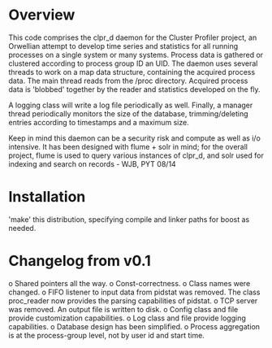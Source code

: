 Overview
========

This code comprises the clpr_d daemon for the Cluster Profiler project, an Orwellian attempt to develop time series and statistics for all running processes on a single system or many systems. Process data is gathered or clustered according to process group ID an UID. The daemon uses several threads to work on a map data structure, containing the acquired process data. The main thread reads from the /proc directory. Acquired process data is 'blobbed' together by the reader and statistics developed on the fly. 

A logging class will write a log file periodically as well. Finally, a manager thread periodically monitors the size of the database, trimming/deleting entries according to timestamps and a maximum size.

Keep in mind this daemon can be a security risk and compute as well as i/o intensive. It has been designed with flume + solr in mind; for the overall project, flume is used to query various instances of clpr_d, and solr used for indexing and search on records - WJB, PYT 08/14 

Installation
============
'make' this distribution, specifying compile and linker paths for boost as needed. 

Changelog from v0.1
===================
o Shared pointers all the way.
o Const-correctness.
o Class names were changed.
o FIFO listener to input data from pidstat was removed. The class proc_reader now provides the parsing capabilities of pidstat.
o TCP server was removed. An output file is written to disk. 
o Config class and file provide customization capabilities.
o Log class and file provide logging capabilities.
o Database design has been simplified.
o Process aggregation is at the process-group level, not by user id and start time.
